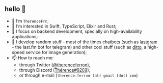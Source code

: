 ## hello 👋
- 🤵 I’m `TherenceFrn`;
- 👀 I’m interested in Swift, TypeScript, Elixir and Rust;
- 🌱 I focus on backend development, specially on high-availability applications;
- 🥁 I develop random stuff - most of the times chatbots (such as [lastgram](https://github.com/musicorum-app/lastgram) - the last.fm bot for telegram) and other cool stuff (such as [ditto](https://github.com/musicorum-app/ditto), a high-speed service for image generation);
- 📫 How to reach me:
  - through Twitter ([@therenceferron](https://twitter.com/therenceferron)),
  - through Discord ([Thérence#9209](https://discord.com/users/177524193510948864)),
  - or through e-mail (`therence.ferron (at) gmail (dot) com`)

<!-- [![My scrobbles](https://lastfm-recently-played.vercel.app/api?user=LittleTherence)](https://last.fm/user/LittleTherence) -->

<!--
**TherenceFrn/TherenceFrn** is a ✨ _special_ ✨ repository because its `README.md` (this file) appears on your GitHub profile.

Here are some ideas to get you started:

- 🔭 I’m currently working on ...
- 🌱 I’m currently learning ...
- 👯 I’m looking to collaborate on ...
- 🤔 I’m looking for help with ...
- 💬 Ask me about ...
- 📫 How to reach me: ...
- 😄 Pronouns: ...
- ⚡ Fun fact: ...
-->
